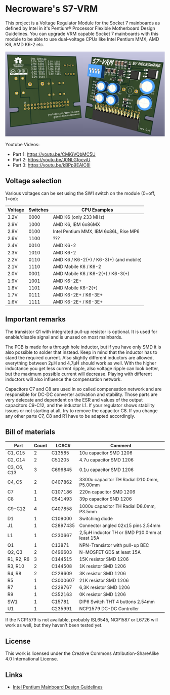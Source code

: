 # Necroware's S7-VRM

This project is a Voltage Regulator Module for the Socket 7 mainboards as
defined by Intel in it's Pentium® Processor Flexible Motherboard Design
Guidelines. You can upgrade VRM capable Socket 7 mainboards with this module to
be able to use dual-voltage CPUs like Intel Pentium MMX, AMD K6, AMD K6-2 etc.

![S7-VRM](./photo.jpg)

Youtube Videos:
- Part 1: https://youtu.be/CMiGVQbMC5U
- Part 2: https://youtu.be/J0NLGfocviU
- Part 3: https://youtu.be/kBPp9EAIC8I


## Voltage selection

Various voltages can be set using the SW1 switch on the module (0=off, 1=on):

Voltage | Switches | CPU Examples
--------|----------|-------------------------------------------
  3.2V  |   0000   | AMD K6 (only 233 MHz)
  2.9V  |   1000   | AMD K6, IBM 6x86MX
  2.8V  |   0100   | Intel Pentium MMX, IBM 6x86L, Rise MP6
  2.6V  |   1100   | ???
  2.4V  |   0010   | AMD K6-2
  2.3V  |   1010   | AMD K6-2
  2.2V  |   0110   | AMD K6 / K6-2(+) / K6-3(+) (and mobile)
  2.1V  |   1110   | AMD Mobile K6 / K6-2
  2.0V  |   0001   | AMD Mobile K6 / K6-2(+) / K6-3(+)
  1.9V  |   1001   | AMD K6-2E+
  1.8V  |   1101   | AMD Mobile K6-2(+)
  1.7V  |   0111   | AMD K6-2E+ / K6-3E+
  1.6V  |   1111   | AMD K6-2E+ / K6-3E+

## Important remarks

The transistor Q1 with integrated pull-up resistor is optional. It is used for 
enable/disable signal and is unused on most mainbards.

The PCB is made for a through hole inductor, but if you have only SMD it is also
possible to solder that instead. Keep in mind that the inductor has to stand
the required current. Also slightly different inductors are allowed, everything
between 2µH and 4,7µH should work as well. With the higher inductance you get
less current ripple, also voltage ripple can look better, but the maximum
possible current will decrease. Playing with different inductors will also
influence the compensation network.

Capacitors C7 and C8 are used in so called compensation network and are
responsible for DC-DC converter activation and stability. Those parts are very
delecate and dependent on the ESR and values of the output capacitors C9-C12,
and the inductor L1. If your regulator shows stability issues or not starting
at all, try to remove the capacitor C8. If you change any other parts C7, C8 and
R1 have to be adapted accordingly.

## Bill of materials

Part        | Count | LCSC#    | Comment
------------|-------|----------|--------------------------------------------
C1, C15     | 2     | C13585   | 10u capacitor SMD 1206
C2, C14     | 2     | C51205   | 4.7u capacitor SMD 1206
C3, C6, C13 | 3     | C696845  | 0.1u capacitor SMD 1206
C4, C5      | 2     | C407862  | 3300u capacitor TH Radial D10.0mm, P5.00mm
C7          | 1     | C107186  | 220n capacitor SMD 1206
C8          | 1     | C541493  | 39p capacitor SND 1206
C9-C12      | 4     | C407858  | 1000u capacitor TH Radial D8.0mm, P3.5mm
D1          | 1     | C109000  | Switching diode
J1          | 1     | C2897435 | Connector angled 02x15 pins 2.54mm 
L1          | 1     | C230667  | 2,5µH inductor TH or SMD P10.0mm at least 15A
Q1          | 1     | C13871   | NPN-Transistor with pull-up BEC
Q2, Q3      | 2     | C496603  | N-MOSFET GDS at least 15A
R1, R2, R6  | 3     | C144515  | 15K resistor SMD 1206
R3, R10     | 2     | C144508  | 1K resistor SMD 1206
R4, R8      | 2     | C229609  | 3K resistor SMD 1206
R5          | 1     | C3000607 | 21K resistor SMD 1206
R7          | 1     | C229767  | 6,3K resistor SMD 1206
R9          | 1     | C352163  | 0K resistor SMD 1206
SW1         | 1     | C15781   | DIP6 Switch THT 4 buttons 2.54mm
U1          | 1     | C235991  | NCP1579 DC-DC Controller

If the NCP1579 is not available, probably ISL6545, NCP1587 or L6726 will work
as well, but they haven't been tested yet.

## License

This work is licensed under the Creative Commons Attribution-ShareAlike 4.0
International License.

## Links
* [Intel Pentium Mainboard Design Guidelines](http://netwinder.osuosl.org/pub/misc/docs/i386/24318702.pdf)

